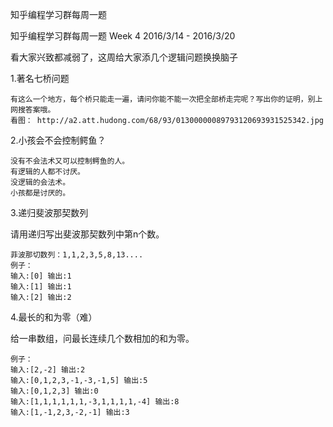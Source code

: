 知乎编程学习群每周一题

知乎编程学习群每周一题 Week 4 2016/3/14 - 2016/3/20

看大家兴致都减弱了，这周给大家添几个逻辑问题换换脑子


1.著名七桥问题

	有这么一个地方，每个桥只能走一遍，请问你能不能一次把全部桥走完呢？写出你的证明，别上网搜答案哦。
	看图： http://a2.att.hudong.com/68/93/01300000089793120693931525342.jpg
	
2.小孩会不会控制鳄鱼？

	没有不会法术又可以控制鳄鱼的人。
	有逻辑的人都不讨厌。
	没逻辑的会法术。
	小孩都是讨厌的。

3.递归斐波那契数列

请用递归写出斐波那契数列中第n个数。

	菲波那切数列：1,1,2,3,5,8,13....
	例子：
	输入:[0] 输出:1
	输入:[1] 输出:1
	输入:[2] 输出:2
	
4.最长的和为零（难）

给一串数组，问最长连续几个数相加的和为零。

	例子：
	输入:[2,-2] 输出:2
	输入:[0,1,2,3,-1,-3,-1,5] 输出:5
	输入:[0,1,2,3] 输出:0
	输入:[1,1,1,1,1,1,-3,1,1,1,1,-4] 输出:8
	输入:[1,-1,2,3,-2,-1] 输出:3
